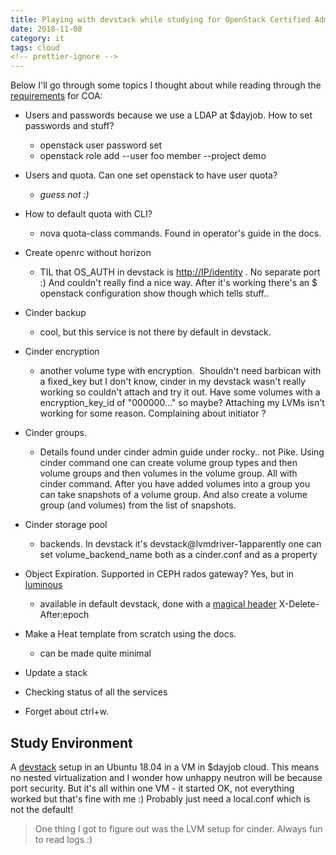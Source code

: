 ```yaml
---
title: Playing with devstack while studying for OpenStack Certified Administrator
date: 2018-11-08
category: it
tags: cloud
<!-- prettier-ignore -->
---
```


Below I'll go through some topics I thought about while reading through the
[requirements](https://www.openstack.org/coa/requirements/) for COA:

- Users and passwords because we use a LDAP at $dayjob. How to set passwords and
  stuff?
  - openstack user password set
  - openstack role add --user foo member --project demo
- Users and quota. Can one set openstack to have user quota?
  - _guess not :)_
- How to default quota with CLI?
  - nova quota-class commands. Found in operator's guide in the docs.
- Create openrc without horizon
  - TIL that OS_AUTH in devstack is <http://IP/identity> . No separate port :)
    And couldn't really find a nice way. After it's working there's an $
    openstack configuration show though which tells stuff..
- Cinder backup
  - cool, but this service is not there by default in devstack.
- Cinder encryption
  - another volume type with encryption.  Shouldn't need barbican with a
    fixed_key but I don't know, cinder in my devstack wasn't really working so
    couldn't attach and try it out. Have some volumes with a encryption_key_id
    of "000000..." so maybe? Attaching my LVMs isn't working for some reason.
    Complaining about initiator ?
- Cinder groups.
  - Details found under cinder admin guide under rocky.. not Pike. Using cinder
    command one can create volume group types and then volume groups and then
    volumes in the volume group. All with cinder command. After you have added
    volumes into a group you can take snapshots of a volume group. And also
    create a volume group (and volumes) from the list of snapshots.
- Cinder storage pool

  - backends. In devstack it's devstack@lvmdriver-1apparently one can set
    volume_backend_name both as a cinder.conf and as a property

- Object Expiration. Supported in CEPH rados gateway? Yes, but in
  [luminous](http://docs.ceph.com/docs/luminous/radosgw/s3/)
  - available in default devstack, done with a
    [magical header](https://docs.openstack.org/ocata/user-guide/cli-swift-set-object-expiration.html) X-Delete-After:epoch
- Make a Heat template from scratch using the docs.
  - can be made quite minimal
- Update a stack
- Checking status of all the services
- Forget about ctrl+w.

## Study Environment

A [devstack](https://docs.openstack.org/devstack/latest/) setup in an Ubuntu
18.04 in a VM in $dayjob cloud. This means no nested virtualization and I wonder
how unhappy neutron will be because port security. But it's all within one VM -
it started OK, not everything worked but that's fine with me :) Probably just
need a local.conf which is not the default!

> One thing I got to figure out was the LVM setup for cinder. Always fun to read
> logs :)
